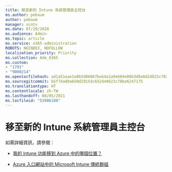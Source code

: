 ```yaml
---
title: 移至新的 Intune 系統管理員主控台
ms.author: pebaum
author: pebaum
manager: scotv
ms.date: 07/29/2020
ms.audience: Admin
ms.topic: article
ms.service: o365-administration
ROBOTS: NOINDEX, NOFOLLOW
localization_priority: Priority
ms.collection: Adm_O365
ms.custom:
- "1791"
- "9000214"
ms.openlocfilehash: ad1a51eae1e0b5d06067beb4a1a9e604e08b3d8e8d2d815c702c6ab05668dc9f
ms.sourcegitcommit: b5f7da89a650d2915dc652449623c78be6247175
ms.translationtype: HT
ms.contentlocale: zh-TW
ms.lasthandoff: 08/05/2021
ms.locfileid: "53986108"
---
```

# <a name="moving-to-the-new-intune-admin-console"></a>移至新的 Intune 系統管理員主控台

如需詳細資訊，請參閱：

- [我的 Intune 功能移到 Azure 中的哪個位置？](https://docs.microsoft.com/intune/ui-changes)

- [Azure 入口網站中的 Microsoft Intune 傳統群組](https://docs.microsoft.com/intune/groups-get-started)